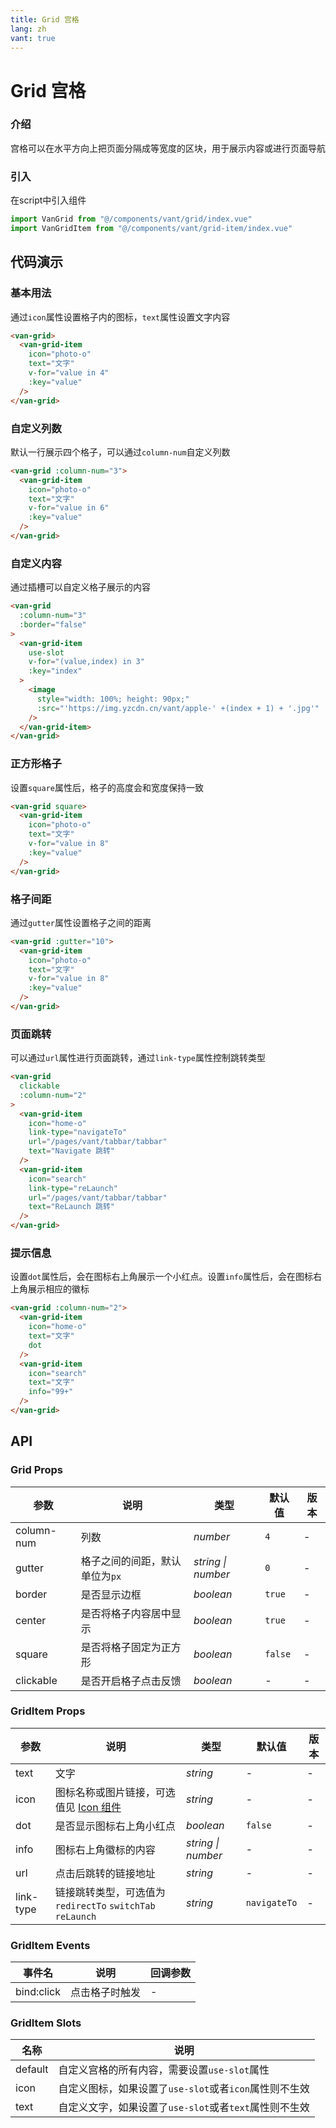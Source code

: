 ```yaml
---
title: Grid 宫格
lang: zh
vant: true
---
```


# Grid 宫格

### 介绍

宫格可以在水平方向上把页面分隔成等宽度的区块，用于展示内容或进行页面导航

### 引入

在script中引入组件

```js
import VanGrid from "@/components/vant/grid/index.vue"
import VanGridItem from "@/components/vant/grid-item/index.vue"
```

## 代码演示

### 基本用法

通过`icon`属性设置格子内的图标，`text`属性设置文字内容

```html
<van-grid>
  <van-grid-item
    icon="photo-o"
    text="文字"
    v-for="value in 4"
    :key="value"
  />
</van-grid>
```

### 自定义列数

默认一行展示四个格子，可以通过`column-num`自定义列数

```html
<van-grid :column-num="3">
  <van-grid-item
    icon="photo-o"
    text="文字"
    v-for="value in 6"
    :key="value"
  />
</van-grid>
```

### 自定义内容

通过插槽可以自定义格子展示的内容

```html
<van-grid
  :column-num="3"
  :border="false"
>
  <van-grid-item
    use-slot
    v-for="(value,index) in 3"
    :key="index"
  >
    <image
      style="width: 100%; height: 90px;"
      :src="'https://img.yzcdn.cn/vant/apple-' +(index + 1) + '.jpg'"
    />
  </van-grid-item>
</van-grid>
```

### 正方形格子

设置`square`属性后，格子的高度会和宽度保持一致

```html
<van-grid square>
  <van-grid-item
    icon="photo-o"
    text="文字"
    v-for="value in 8"
    :key="value"
  />
</van-grid>
```

### 格子间距

通过`gutter`属性设置格子之间的距离

```html
<van-grid :gutter="10">
  <van-grid-item
    icon="photo-o"
    text="文字"
    v-for="value in 8"
    :key="value"
  />
</van-grid>
```

### 页面跳转

可以通过`url`属性进行页面跳转，通过`link-type`属性控制跳转类型

```html
<van-grid
  clickable
  :column-num="2"
>
  <van-grid-item
    icon="home-o"
    link-type="navigateTo"
    url="/pages/vant/tabbar/tabbar"
    text="Navigate 跳转"
  />
  <van-grid-item
    icon="search"
    link-type="reLaunch"
    url="/pages/vant/tabbar/tabbar"
    text="ReLaunch 跳转"
  />
</van-grid>
```

### 提示信息

设置`dot`属性后，会在图标右上角展示一个小红点。设置`info`属性后，会在图标右上角展示相应的徽标

```html
<van-grid :column-num="2">
  <van-grid-item
    icon="home-o"
    text="文字"
    dot
  />
  <van-grid-item
    icon="search"
    text="文字"
    info="99+"
  />
</van-grid>
```

## API

### Grid Props

| 参数 | 说明 | 类型 | 默认值 | 版本 |
|-----------|-----------|-----------|-------------|-------------|
| column-num | 列数 | *number* | `4` | - |
| gutter | 格子之间的间距，默认单位为`px` | *string \| number* | `0` | - |
| border | 是否显示边框 | *boolean* | `true` | - |
| center | 是否将格子内容居中显示 | *boolean* | `true`  | - |
| square | 是否将格子固定为正方形 | *boolean* | `false` | - |
| clickable  | 是否开启格子点击反馈 | *boolean* | - | - |

### GridItem Props

| 参数 | 说明 | 类型 | 默认值 | 版本 |
|-----------|-----------|-----------|-------------|-------------|
| text | 文字 | *string* | - | - |
| icon | 图标名称或图片链接，可选值见 [Icon 组件](#/icon) | *string* | - | - |
| dot | 是否显示图标右上角小红点 | *boolean* | `false` | - |
| info | 图标右上角徽标的内容 | *string \| number* | - | - |
| url | 点击后跳转的链接地址 | *string* | - | -    |
| link-type | 链接跳转类型，可选值为 `redirectTo` `switchTab` `reLaunch` | *string* | `navigateTo` | - |

### GridItem Events

| 事件名 | 说明 | 回调参数 |
|-----------|-----------|-----------|
| bind:click | 点击格子时触发 | - |

### GridItem Slots

| 名称 | 说明 |
|-----------|-----------|
| default | 自定义宫格的所有内容，需要设置`use-slot`属性 |
| icon | 自定义图标，如果设置了`use-slot`或者`icon`属性则不生效 |
| text | 自定义文字，如果设置了`use-slot`或者`text`属性则不生效 |
